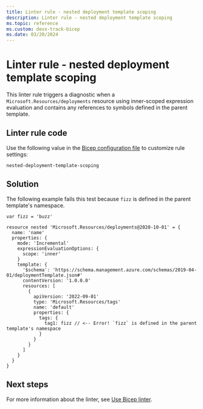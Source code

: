 ```yaml
---
title: Linter rule - nested deployment template scoping
description: Linter rule - nested deployment template scoping
ms.topic: reference
ms.custom: devx-track-bicep
ms.date: 03/20/2024
---
```


# Linter rule - nested deployment template scoping

This linter rule triggers a diagnostic when a `Microsoft.Resources/deployments` resource using inner-scoped expression evaluation and contains any references to symbols defined in the parent template.

## Linter rule code

Use the following value in the [Bicep configuration file](bicep-config-linter.md) to customize rule settings:

`nested-deployment-template-scoping`

## Solution

The following example fails this test because `fizz` is defined in the parent template's namespace.

```bicep
var fizz = 'buzz'

resource nested 'Microsoft.Resources/deployments@2020-10-01' = {
  name: 'name'
  properties: {
    mode: 'Incremental'
    expressionEvaluationOptions: {
      scope: 'inner'
    }
    template: {
      '$schema': 'https://schema.management.azure.com/schemas/2019-04-01/deploymentTemplate.json#'
      contentVersion: '1.0.0.0'
      resources: [
        {
          apiVersion: '2022-09-01'
          type: 'Microsoft.Resources/tags'
          name: 'default'
          properties: {
            tags: {
              tag1: fizz // <-- Error! `fizz` is defined in the parent template's namespace
            }
          }
        }
      ]
    }
  }
}
```

## Next steps

For more information about the linter, see [Use Bicep linter](./linter.md).
